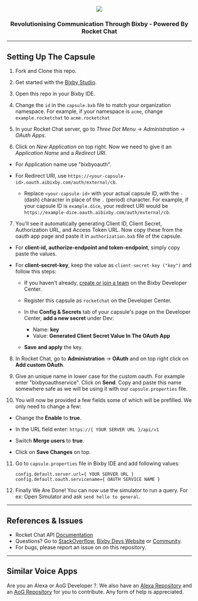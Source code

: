 <p align="center">
  <img  src="https://user-images.githubusercontent.com/41849970/83053891-19082680-a06f-11ea-9dd0-fe9130052089.png">
</p>

<h3 align="center">
  Revolutionising Communication Through Bixby - Powered By Rocket Chat
</h3>

---

## Setting Up The Capsule

1. Fork and Clone this repo.

2. Get started with the [Bixby Studio](https://bixbydevelopers.com/dev/docs/dev-guide/developers/ide).

3. Open this repo in your Bixby IDE.

4. Change the `id` in the `capsule.bxb` file to match your organization namespace. For example, if your namespace is `acme`, change `example.rocketchat` to `acme.rocketchat`

5. In your Rocket Chat server, go to *Three Dot Menu* -> *Administration* -> *OAuth Apps*.

6. Click on *New Application* on top right. Now we need to give it an *Application Name* and a *Redirect URI*.

+ For Application name use "bixbyoauth".

+ For Redirect URI, use `https://<your-capsule-id>.oauth.aibixby.com/auth/external/cb`. 

  + Replace `<your-capsule-id>` with your actual capsule ID, with the `-`(dash) character in place of the `.` (period) character. For example, if your capsule ID is `example.dice`, your redirect URI would be `https://example-dice.oauth.aibixby.com/auth/external/cb`.
  
7. You'll see it automatically generating Client ID, Client Secret, Authorization URL, and Access Token URL. Now copy these from the oauth app page and paste it in `authorization.bxb` file of the capsule.

+ For **client-id, authorize-endpoint and token-endpoint**, simply copy paste the values.

+ For **client-secret-key**, keep the value as `client-secret-key ("key")` and follow this steps:

  + If you haven't already, [create or join a team](https://bixbydevelopers.com/dev/docs/dev-guide/developers/managing-caps.managing-your-team#create-or-join-a-team) on the Bixby Developer Center.

  + Register this capsule as `rocketchat` on the Developer Center.
  
  + In the **Config & Secrets** tab of your capsule's page on the Developer Center, **add a new secret** under Dev:

    + Name: **key** 
    + Value: **Generated Client Secret Value In The OAuth App**
    
  + **Save and apply** the key.
    
8. In Rocket Chat, go to **Administration** -> **OAuth** and on top right click on **Add custom OAuth**.

9. Give an unique name in lower case for the custom oauth. For example enter "bixbyoauthservice". Click on **Send**. Copy and paste this name somewhere safe as we will be using it with our `capsule.properties` file.

10. You will now be provided a few fields some of which will be prefilled. We only need to change a few:

  + Change the **Enable** to **true**.
  
  + In the URL field enter: `https://{ YOUR SERVER URL }/api/v1` 
  
  + Switch **Merge users** to **true**.

  + Click on **Save Changes** on top.
  
11. Go to `capsule.properties` file in Bixby IDE and add following values:

    ```
    config.default.server.url={ YOUR SERVER URL }
    config.default.oauth.servicename={ OAUTH SERVICE NAME }
    ```
    
12. Finally We Are Done! You can now use the simulator to run a query. For ex: Open Simulator and ask `send hello to general`.

---

## References & Issues
+ Rocket Chat API [Documentation](https://rocket.chat/docs/developer-guides/rest-api/)
+ Questions? Go to [StackOverflow](https://stackoverflow.com/questions/tagged/bixby), [Bixby Devs Website](https://bixbydevelopers.com/) or [Community](https://support.bixbydevelopers.com/hc/en-us/community/topics).
+ For bugs, please report an issue on on this repository.

---

## Similar Voice Apps

Are you an Alexa or AoG Developer ?. We also have an [Alexa Repository](https://github.com/RocketChat/alexa-rocketchat) and an [AoG Repository](https://github.com/RocketChat/google-action-rocketchat) for you to contribute. Any form of help is appreciated.
